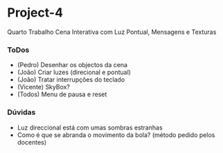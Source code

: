 # Project-4

Quarto Trabalho
Cena Interativa com Luz Pontual, Mensagens e Texturas

### ToDos
- (Pedro) Desenhar os objectos da cena
- (João) Criar luzes (direcional e pontual)
- (João) Tratar interrupções do teclado
- (Vicente) SkyBox?
- (Todos) Menu de pausa e reset

### Dúvidas
- Luz direccional está com umas sombras estranhas
- Como é que se abranda o movimento da bola? (método pedido pelos docentes)